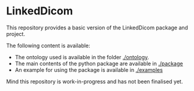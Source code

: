 # LinkedDicom

This repository provides a basic version of the LinkedDicom package and project.

The following content is available:
* The ontology used is available in the folder [./ontology](./ontology).
* The main contents of the python package are available in [./package](./package)
* An example for using the package is available in [./examples](./examples)

Mind this repository is work-in-progress and has not been finalised yet.